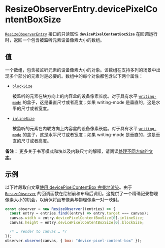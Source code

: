 # ResizeObserverEntry.devicePixelContentBoxSize

[`ResizeObserverEntry`](https://developer.mozilla.org/zh-CN/docs/Web/API/ResizeObserverEntry) 接口的只读属性 **`devicePixelContentBoxSize`** 在回调运行时，返回一个包含被监听元素设备像素大小的数组。

## 值

一个数组，包含被监听元素的设备像素大小的对象。该数组在支持多列的场景中出现多个部分的元素时是必要的。数组中的每个对象都包含以下两个属性：

-   [`blockSize`](https://developer.mozilla.org/zh-CN/docs/Web/API/ResizeObserverEntry/devicePixelContentBoxSize#blocksize)

    被监听的元素在块方向上的内容盒的设备像素长度。对于具有水平 [`writing-mode`](https://developer.mozilla.org/zh-CN/docs/Web/CSS/writing-mode) 的盒子，这是垂直尺寸或者高度；如果 writing-mode 是垂直的，这是水平的尺寸或者宽度。

-   [`inlineSize`](https://developer.mozilla.org/zh-CN/docs/Web/API/ResizeObserverEntry/devicePixelContentBoxSize#inlinesize)

    被监听的元素在内联方向上内容盒的设备像素长度。对于具有水平 [`writing-mode`](https://developer.mozilla.org/zh-CN/docs/Web/CSS/writing-mode) 的盒子，这是水平尺寸或者宽度；如果 writing-mode 是垂直的，这是垂直的尺寸或者高度。

**备注：** 更多关于书写模式和块以及内联尺寸的解释，请阅读[处理不同方向的文本](https://developer.mozilla.org/zh-CN/docs/Learn/CSS/Building_blocks/Handling_different_text_directions)。

## 示例

以下片段取自文章[使用 devicePixelContentBox 完美地渲染](https://web.dev/articles/device-pixel-content-box)。由于 [`ResizeObserver`](https://developer.mozilla.org/zh-CN/docs/Web/API/ResizeObserver) 的回调函数在绘制前和布局后调用。这提供了一个精确记录物理像素大小的机会，以确保将画布像素与物理像素一对一映射。

```js
const observer = new ResizeObserver((entries) => {
  const entry = entries.find((entry) => entry.target === canvas);
  canvas.width = entry.devicePixelContentBoxSize[0].inlineSize;
  canvas.height = entry.devicePixelContentBoxSize[0].blockSize;

  /* … render to canvas … */
});
observer.observe(canvas, { box: "device-pixel-content-box" });
```